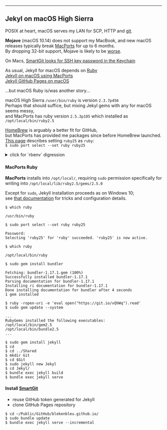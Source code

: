 
---
Jekyl on macOS High Sierra
---

POSIX at heart, macOS serves my LAN for SCP, HTTP and [git](MacGit).  

**Mojave** (macOS 10.14) does not support my MacBook, and new macOS releases typically break [MacPorts](https://www.macports.org/) for up to 6 months.   
By dropping 32-bit support, Mojave is likely to be [worse](https://trac.macports.org/wiki/MojaveProblems).

On Macs, [SmartGit looks for SSH key password in the Keychain](https://stackoverflow.com/a/41679549)

As usual, Jekyll for macOS depends on [Ruby](https://jekyllrb.com/docs/installation/macos/)  
[Jekyll on macOS using MacPorts](https://www.tinywp.com/jekyll-on-mac-using-mac-ports/)  
[Jekyll GitHub Pages on macOS](https://help.github.com/articles/setting-up-your-github-pages-site-locally-with-jekyll/#platform-mac)  

...but macOS Ruby is/was another story...

macOS High Sierra `/user/bin/ruby` is version `2.3.7p456`  
Perhaps that should suffice, but mixing Jekyl gems with any for macOS seems messy,  
and MacPorts has ruby version `2.5.3p105` which installed as `/opt/local/bin/ruby2.5`

[HomeBrew](https://github.com/Homebrew/brew) is arguably a better fit for GitHub,  
but MacPorts has provided me packages since before HomeBrew launched.  
[This page](https://stackoverflow.com/questions/49987920/ruby-on-mac-osx-sierra-via-mac-ports)
describes setting `ruby25` as `ruby`:  
`$ sudo port select --set ruby ruby25`

<details>
<summary>click for `rbenv` digression</summary>
If that scrogs stuff depending on /user/bin/ruby behavior, then  
<br>another tool, `rbenv`, only affects shells with a modified `$PATH`,  
<br>which could be set in my `g` alias that goes to local GitHub Pages repository.
<ul compact>
<li> [MacPorts Ruby HowTo](https://trac.macports.org/wiki/howto/RubyOnRails)
<li> [GitHub rbenv](https://github.com/rbenv/rbenv#how-rbenv-hooks-into-your-shell)
<li> Options to avoid [`rbenv` openssl incompatibility](https://stackoverflow.com/questions/48061622/failing-to-build-ruby-2-5-0-with-rbenv-and-ruby-build-on-macos-sierra/48728800#48728800)  
<li> Examples of [rbenv [mis]usage](https://github.com/rbenv/rbenv/issues/1122)  
</ul>
</details>

###
###
#### MacPorts Ruby
**MacPorts** installs into `/opt/local/`, requiring `sudo` permission specifically for writing into `/opt/local/lib/ruby2.5/gems/2.5.0`  

Except for `sudo`, Jekyll installation proceeds as on Windows 10;  
see [that documentation](GitHubW10) for tricks and configuration details.

`$ which ruby`  
```
/usr/bin/ruby  
```
`$ sudo port select --set ruby ruby25`  
```
Password:  
Selecting 'ruby25' for 'ruby' succeeded. 'ruby25' is now active.  
```
`$ which ruby`  
```
/opt/local/bin/ruby  
```

`$ sudo gem install bundler`  
```
Fetching: bundler-1.17.1.gem (100%)  
Successfully installed bundler-1.17.1  
Parsing documentation for bundler-1.17.1  
Installing ri documentation for bundler-1.17.1  
Done installing documentation for bundler after 4 seconds  
1 gem installed  
```

`$ ruby -ropen-uri -e 'eval open("https://git.io/vQhWq").read'`  
`$ sudo gem update --system`  
```
...  
RubyGems installed the following executables:  
/opt/local/bin/gem2.5  
/opt/local/bin/bundle2.5  
...  
```

`$ sudo gem install jekyll`  
`$ cd`  
`$ cd ../Shared`  
`$ mkdir Git`  
`$ cd $Git`  
`$ sudo jekyll new Jekyl`  
`$ cd Jekyl/`  
`$ bundle exec jekyll build`  
`$ bundle exec jekyll serve`  

#### Install [SmartGit](https://www.syntevo.com/smartgit/download/)  
* reuse GitHub token generated for Jekyll  
* clone GitHub Pages repository  

`$ cd ~/Public/GitHub/blekenbleu.github.io/`  
`$ sudo bundle update`  
`$ bundle exec jekyll serve --incremental`

